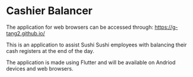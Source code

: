 # Cashier Balancer
The application for web browsers can be accessed through: https://g-tang2.github.io/

This is an application to assist Sushi Sushi employees with balancing their cash registers at the end of the day.

The application is made using Flutter and will be available on Andriod devices and web browsers.

